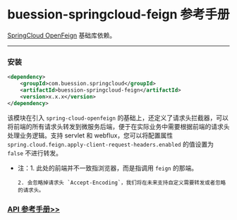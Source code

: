 # buession-springcloud-feign 参考手册


[SpringCloud OpenFeign](https://spring.io/projects/spring-cloud-openfeign) 基础库依赖。


---


### 安装

```xml
<dependency>
    <groupId>com.buession.springcloud</groupId>
    <artifactId>buession-springcloud-feign</artifactId>
    <version>x.x.x</version>
</dependency>
```

该模块在引入 `spring-cloud-openfeign` 的基础上，还定义了请求头拦截器，可以将前端的所有请求头转发到微服务后端，便于在实际业务中需要根据前端的请求头处理业务逻辑。支持 servlet 和 webflux，您可以将配置属性 `spring.cloud.feign.apply-client-request-headers.enabled` 的值设置为 `false` 不进行转发。

* 注：1. 此处的前端并不一致指浏览器，而是指调用 `feign` 的那端。

      2. 会忽略掉请求头 `Accept-Encoding`，我们将在未来支持自定义需要转发或者忽略的请求头。


### [API 参考手册>>](https://javadoc.io/static/com.buession.springcloud/buession-springcloud-feign/2.0.1/)